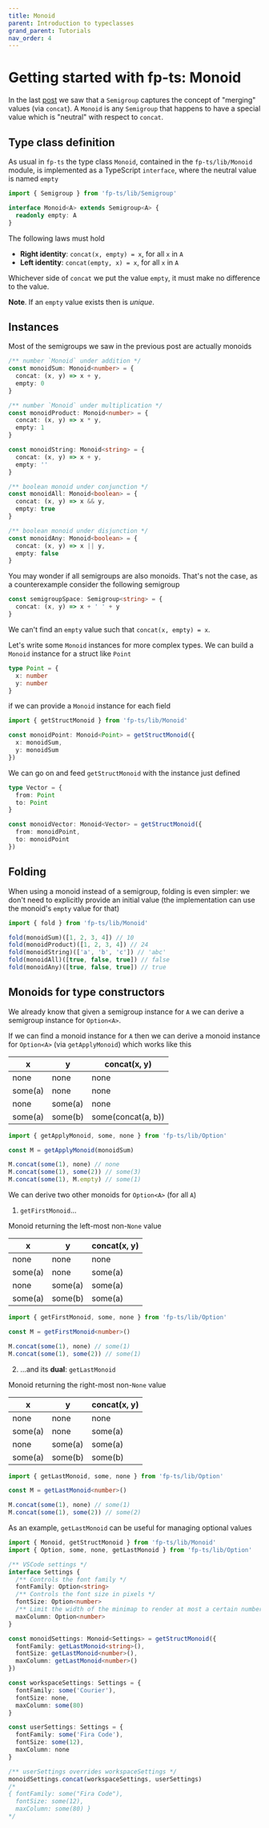 ```yaml
---
title: Monoid
parent: Introduction to typeclasses
grand_parent: Tutorials
nav_order: 4
---
```


# Getting started with fp-ts: Monoid

In the last [post](./Semigroup.md) we saw that a `Semigroup` captures the concept of "merging" values (via `concat`). A `Monoid` is any `Semigroup` that happens to have a special value which is "neutral" with respect to `concat`.

## Type class definition

As usual in `fp-ts` the type class `Monoid`, contained in the `fp-ts/lib/Monoid` module, is implemented as a TypeScript `interface`, where the neutral value is named `empty`

```ts
import { Semigroup } from 'fp-ts/lib/Semigroup'

interface Monoid<A> extends Semigroup<A> {
  readonly empty: A
}
```

The following laws must hold

- **Right identity**: `concat(x, empty) = x`, for all `x` in `A`
- **Left identity**: `concat(empty, x) = x`, for all `x` in `A`

Whichever side of `concat` we put the value `empty`, it must make no difference to the value.

**Note**. If an `empty` value exists then is *unique*.

## Instances

Most of the semigroups we saw in the previous post are actually monoids

```ts
/** number `Monoid` under addition */
const monoidSum: Monoid<number> = {
  concat: (x, y) => x + y,
  empty: 0
}

/** number `Monoid` under multiplication */
const monoidProduct: Monoid<number> = {
  concat: (x, y) => x * y,
  empty: 1
}

const monoidString: Monoid<string> = {
  concat: (x, y) => x + y,
  empty: ''
}

/** boolean monoid under conjunction */
const monoidAll: Monoid<boolean> = {
  concat: (x, y) => x && y,
  empty: true
}

/** boolean monoid under disjunction */
const monoidAny: Monoid<boolean> = {
  concat: (x, y) => x || y,
  empty: false
}
```

You may wonder if all semigroups are also monoids. That's not the case, as a counterexample consider the following semigroup

```ts
const semigroupSpace: Semigroup<string> = {
  concat: (x, y) => x + ' ' + y
}
```

We can't find an `empty` value such that `concat(x, empty) = x`.

Let's write some `Monoid` instances for more complex types. We can build a `Monoid` instance for a struct like `Point`

```ts
type Point = {
  x: number
  y: number
}
```

if we can provide a `Monoid` instance for each field

```ts
import { getStructMonoid } from 'fp-ts/lib/Monoid'

const monoidPoint: Monoid<Point> = getStructMonoid({
  x: monoidSum,
  y: monoidSum
})
```

We can go on and feed `getStructMonoid` with the instance just defined

```ts
type Vector = {
  from: Point
  to: Point
}

const monoidVector: Monoid<Vector> = getStructMonoid({
  from: monoidPoint,
  to: monoidPoint
})
```

## Folding

When using a monoid instead of a semigroup, folding is even simpler: we don't need to explicitly provide an initial value (the implementation can use the monoid's `empty` value for that)

```ts
import { fold } from 'fp-ts/lib/Monoid'

fold(monoidSum)([1, 2, 3, 4]) // 10
fold(monoidProduct)([1, 2, 3, 4]) // 24
fold(monoidString)(['a', 'b', 'c']) // 'abc'
fold(monoidAll)([true, false, true]) // false
fold(monoidAny)([true, false, true]) // true
```

## Monoids for type constructors

We already know that given a semigroup instance for `A` we can derive a semigroup instance for `Option<A>`.

If we can find a monoid instance for `A` then we can derive a monoid instance for `Option<A>` (via `getApplyMonoid`) which works like this

| x        | y        | concat(x, y)       |
| -------- | -------- | ------------------ |
| none     | none     | none               |
| some(a)  | none     | none               |
| none     | some(a)  | none               |
| some(a)  | some(b)  | some(concat(a, b)) |

```ts
import { getApplyMonoid, some, none } from 'fp-ts/lib/Option'

const M = getApplyMonoid(monoidSum)

M.concat(some(1), none) // none
M.concat(some(1), some(2)) // some(3)
M.concat(some(1), M.empty) // some(1)
```

We can derive two other monoids for `Option<A>` (for all `A`)

1) `getFirstMonoid`...

Monoid returning the left-most non-`None` value

| x       | y       | concat(x, y) |
| ------- | ------- | ------------ |
| none    | none    | none         |
| some(a) | none    | some(a)      |
| none    | some(a) | some(a)      |
| some(a) | some(b) | some(a)      |

```ts
import { getFirstMonoid, some, none } from 'fp-ts/lib/Option'

const M = getFirstMonoid<number>()

M.concat(some(1), none) // some(1)
M.concat(some(1), some(2)) // some(1)
```

2) ...and its **dual**: `getLastMonoid`

Monoid returning the right-most non-`None` value

| x       | y       | concat(x, y) |
| ------- | ------- | ------------ |
| none    | none    | none         |
| some(a) | none    | some(a)      |
| none    | some(a) | some(a)      |
| some(a) | some(b) | some(b)      |

```ts
import { getLastMonoid, some, none } from 'fp-ts/lib/Option'

const M = getLastMonoid<number>()

M.concat(some(1), none) // some(1)
M.concat(some(1), some(2)) // some(2)
```

As an example, `getLastMonoid` can be useful for managing optional values

```ts
import { Monoid, getStructMonoid } from 'fp-ts/lib/Monoid'
import { Option, some, none, getLastMonoid } from 'fp-ts/lib/Option'

/** VSCode settings */
interface Settings {
  /** Controls the font family */
  fontFamily: Option<string>
  /** Controls the font size in pixels */
  fontSize: Option<number>
  /** Limit the width of the minimap to render at most a certain number of columns. */
  maxColumn: Option<number>
}

const monoidSettings: Monoid<Settings> = getStructMonoid({
  fontFamily: getLastMonoid<string>(),
  fontSize: getLastMonoid<number>(),
  maxColumn: getLastMonoid<number>()
})

const workspaceSettings: Settings = {
  fontFamily: some('Courier'),
  fontSize: none,
  maxColumn: some(80)
}

const userSettings: Settings = {
  fontFamily: some('Fira Code'),
  fontSize: some(12),
  maxColumn: none
}

/** userSettings overrides workspaceSettings */
monoidSettings.concat(workspaceSettings, userSettings)
/*
{ fontFamily: some("Fira Code"),
  fontSize: some(12),
  maxColumn: some(80) }
*/
```
